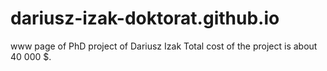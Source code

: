 # dariusz-izak-doktorat.github.io
www page of PhD project of Dariusz Izak
Total cost of the project is about 40 000 $.
